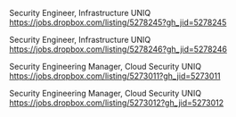 Security Engineer, Infrastructure UNIQ https://jobs.dropbox.com/listing/5278245?gh_jid=5278245

Security Engineer, Infrastructure UNIQ https://jobs.dropbox.com/listing/5278246?gh_jid=5278246

Security Engineering Manager, Cloud Security UNIQ https://jobs.dropbox.com/listing/5273011?gh_jid=5273011

Security Engineering Manager, Cloud Security UNIQ https://jobs.dropbox.com/listing/5273012?gh_jid=5273012

